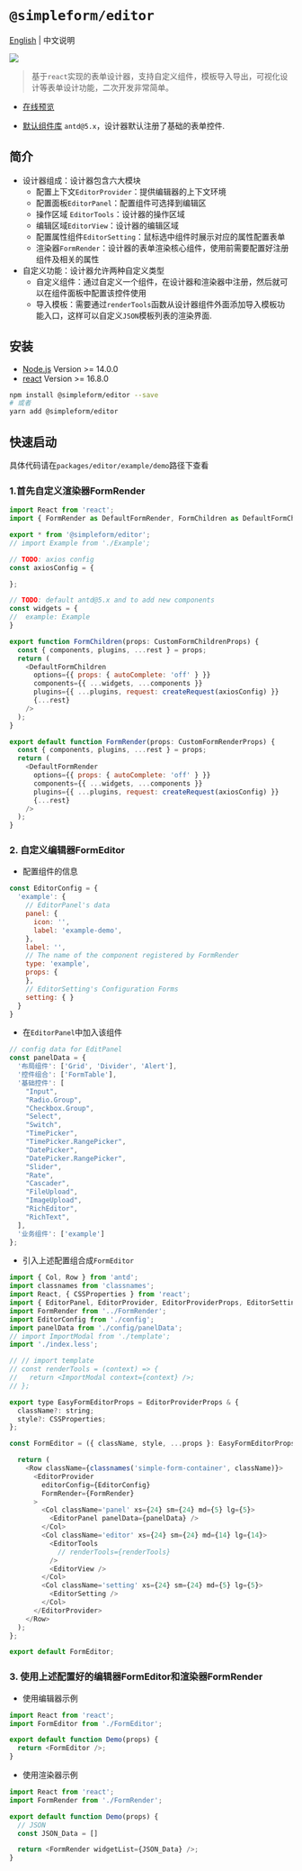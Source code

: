 # `@simpleform/editor`

[English](./README.md) | 中文说明

[![](https://img.shields.io/badge/version-3.0.0-green)](https://www.npmjs.com/package/@simpleform/editor)

> 基于`react`实现的表单设计器，支持自定义组件，模板导入导出，可视化设计等表单设计功能，二次开发非常简单。

* [在线预览](https://mezhanglei.github.io/simpleform/demo/#/)
<!-- * [开发指南](https://mezhanglei.github.io/simpleform/docs/#/) -->
* [默认组件库](https://ant.design/index-cn/) `antd@5.x`，设计器默认注册了基础的表单控件.

## 简介
- 设计器组成：设计器包含六大模块
  * 配置上下文`EditorProvider`：提供编辑器的上下文环境
  * 配置面板`EditorPanel`：配置组件可选择到编辑区
  * 操作区域 `EditorTools`：设计器的操作区域
  * 编辑区域`EditorView`：设计器的编辑区域
  * 配置属性组件`EditorSetting`：鼠标选中组件时展示对应的属性配置表单
  * 渲染器`FormRender`：设计器的表单渲染核心组件，使用前需要配置好注册组件及相关的属性
- 自定义功能：设计器允许两种自定义类型
  * 自定义组件：通过自定义一个组件，在设计器和渲染器中注册，然后就可以在组件面板中配置该控件使用
  * 导入模板：需要通过`renderTools`函数从设计器组件外面添加导入模板功能入口，这样可以自定义`JSON`模板列表的渲染界面.

## 安装
- [Node.js](https://nodejs.org/en/) Version >= 14.0.0
- [react](https://react.docschina.org/) Version >= 16.8.0
```bash
npm install @simpleform/editor --save
# 或者
yarn add @simpleform/editor
```

## 快速启动
具体代码请在`packages/editor/example/demo`路径下查看
### 1.首先自定义渲染器FormRender
```javascript
import React from 'react';
import { FormRender as DefaultFormRender, FormChildren as DefaultFormChildren, createRequest, CustomFormChildrenProps, CustomFormRenderProps } from '@simpleform/editor';

export * from '@simpleform/editor';
// import Example from './Example';

// TODO: axios config
const axiosConfig = {

};

// TODO: default antd@5.x and to add new components
const widgets = {
//  example: Example
}

export function FormChildren(props: CustomFormChildrenProps) {
  const { components, plugins, ...rest } = props;
  return (
    <DefaultFormChildren
      options={{ props: { autoComplete: 'off' } }}
      components={{ ...widgets, ...components }}
      plugins={{ ...plugins, request: createRequest(axiosConfig) }}
      {...rest}
    />
  );
}

export default function FormRender(props: CustomFormRenderProps) {
  const { components, plugins, ...rest } = props;
  return (
    <DefaultFormRender
      options={{ props: { autoComplete: 'off' } }}
      components={{ ...widgets, ...components }}
      plugins={{ ...plugins, request: createRequest(axiosConfig) }}
      {...rest}
    />
  );
}
```

### 2. 自定义编辑器FormEditor
* 配置组件的信息
```javascript
const EditorConfig = {
  'example': {
    // EditorPanel's data
    panel: {
      icon: '',
      label: 'example-demo',
    },
    label: '',
    // The name of the component registered by FormRender
    type: 'example',
    props: {
    },
    // EditorSetting's Configuration Forms
    setting: { }
  }
}
```
* 在`EditorPanel`中加入该组件
```javascript
// config data for EditPanel
const panelData = {
  '布局组件': ['Grid', 'Divider', 'Alert'],
  '控件组合': ['FormTable'],
  '基础控件': [
    "Input",
    "Radio.Group",
    "Checkbox.Group",
    "Select",
    "Switch",
    "TimePicker",
    "TimePicker.RangePicker",
    "DatePicker",
    "DatePicker.RangePicker",
    "Slider",
    "Rate",
    "Cascader",
    "FileUpload",
    "ImageUpload",
    "RichEditor",
    "RichText",
  ],
  '业务组件': ['example']
};
```
* 引入上述配置组合成`FormEditor`
```javascript
import { Col, Row } from 'antd';
import classnames from 'classnames';
import React, { CSSProperties } from 'react';
import { EditorPanel, EditorProvider, EditorProviderProps, EditorSetting, EditorTools, EditorView } from '@simpleform/editor';
import FormRender from '../FormRender';
import EditorConfig from './config';
import panelData from './config/panelData';
// import ImportModal from './template';
import './index.less';

// // import template
// const renderTools = (context) => {
//   return <ImportModal context={context} />;
// };

export type EasyFormEditorProps = EditorProviderProps & {
  className?: string;
  style?: CSSProperties;
};

const FormEditor = ({ className, style, ...props }: EasyFormEditorProps) => {

  return (
    <Row className={classnames('simple-form-container', className)}>
      <EditorProvider
        editorConfig={EditorConfig}
        FormRender={FormRender}
      >
        <Col className='panel' xs={24} sm={24} md={5} lg={5}>
          <EditorPanel panelData={panelData} />
        </Col>
        <Col className='editor' xs={24} sm={24} md={14} lg={14}>
          <EditorTools
            // renderTools={renderTools}
          />
          <EditorView />
        </Col>
        <Col className='setting' xs={24} sm={24} md={5} lg={5}>
          <EditorSetting />
        </Col>
      </EditorProvider>
    </Row>
  );
};

export default FormEditor;
```
### 3. 使用上述配置好的编辑器FormEditor和渲染器FormRender
* 使用编辑器示例
```javascript
import React from 'react';
import FormEditor from './FormEditor';

export default function Demo(props) {
  return <FormEditor />;
}

```
* 使用渲染器示例
```javascript
import React from 'react';
import FormRender from './FormRender';

export default function Demo(props) {
  // JSON
  const JSON_Data = []

  return <FormRender widgetList={JSON_Data} />;
}

```
